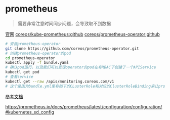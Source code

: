 # prometheus

>  需要非常注意时间同步问题，会导致取不到数据


[官网](https://prometheus.io/)
[coreos/kube-prometheus:github](https://github.com/coreos/kube-prometheus)
[coreos/prometheus-operator:github](https://github.com/coreos/prometheus-operator)

```bash
# 安装prometheus-operator
git clone https://github.com/coreos/prometheus-operator.git
# 创建prometheus-operator的pod
cd prometheus-operator
kubectl apply -f bundle.yaml
# 确认pod运行，以及我们可以发现operator的pod在有RBAC下创建了一个APIService
kubectl get pod
# 查看service
kubectl get --raw /apis/monitoring.coreos.com/v1
# 这个是因为bundle.yml里有如下的CLusterRole和对应的ClusterRoleBinding来让prometheus-operator有权限对monitoring.coreos.com这个apiGroup里的这些CRD进行所有操作

```


[参考文档](servicemesher.com/blog/prometheus-operator-manual/)


https://prometheus.io/docs/prometheus/latest/configuration/configuration/#kubernetes_sd_config
